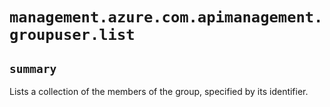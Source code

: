 # `management.azure.com.apimanagement.groupuser.list`

## `summary`
Lists a collection of the members of the group, specified by its identifier.


